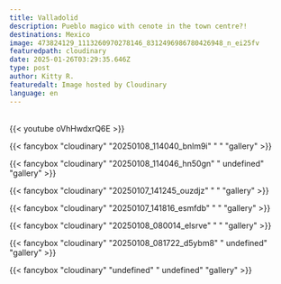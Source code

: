 ```yaml
---
title: Valladolid
description: Pueblo magico with cenote in the town centre?!
destinations: Mexico
image: 473824129_1113260970278146_8312496986780426948_n_ei25fv
featuredpath: cloudinary
date: 2025-01-26T03:29:35.646Z
type: post
author: Kitty R.
featuredalt: Image hosted by Cloudinary
language: en
---
```

<br>{{< youtube oVhHwdxrQ6E >}}</br>

{{< fancybox "cloudinary" "20250108_114040_bnlm9i" " " "gallery" >}}

{{< fancybox "cloudinary" "20250108_114046_hn50gn" " undefined" "gallery" >}}

{{< fancybox "cloudinary" "20250107_141245_ouzdjz" " " "gallery" >}}

{{< fancybox "cloudinary" "20250107_141816_esmfdb" " " "gallery" >}}

{{< fancybox "cloudinary" "20250108_080014_elsrve" " " "gallery" >}}

{{< fancybox "cloudinary" "20250108_081722_d5ybm8" " undefined" "gallery" >}}

{{< fancybox "cloudinary" "undefined" " undefined" "gallery" >}}